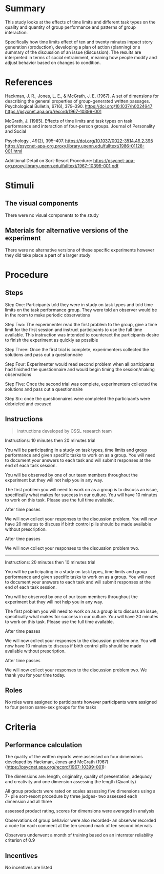 # Summary
This study looks at the effects of time limits and different task types on the quality and quantity of group performance and patterns of group interaction. 

Specifically how time limits effect of ten and twenty minutes impact story generation (production), developing a plan of action (planning) or a summary of the discussion of an issue (discussion). The results are interpreted in terms of social entrainment, meaning how people modify and adjust behavior based on changes to condition. 


# References
Hackman, J. R., Jones, L. E., & McGrath, J. E. (1967). A set of dimensions for describing the general properties of group-generated written passages. 
Psychological Bulletin, 67(6), 379–390. https://doi.org/10.1037/h0024647 
https://psycnet.apa.org/record/1967-10399-001


McGrath, J. (1985). Effects of time limits and task types on task performance and interaction of four-person groups. Journal of Personality and Social 

Psychology., 49(2), 395–407. https://doi.org/10.1037/0022-3514.49.2.395
https://psycnet-apa-org.proxy.library.upenn.edu/fulltext/1986-01128-001.html


Additional Detail on Sort-Resort Procedure: https://psycnet-apa-org.proxy.library.upenn.edu/fulltext/1967-10399-001.pdf 



# Stimuli
## The visual components

There were no visual components to the study 

## Materials for alternative versions of the experiment 

There were no alternative versions of these specific experiments however they did take place a part of a larger study 

# Procedure
## Steps
Step One: Participants told they were in study on task types and told time limits on the task performance group. They were told an observer would be in the room to make periodic observations 

Step Two: The experimenter read the first problem to the group, give a time limit for the first session and instruct participants to use the full time available. This instruction was intended to counteract the participants desire to finish the experiment as quickly as possible

Step Three: Once the first trial is complete, experimenters collected the solutions and pass out a questionnaire 

Step Four: Experimenter would read second problem when all participants had finished the questionnaire and would begin timing the session/making observations  

Step Five: Once the second trial was complete, experimenters collected the solutions and pass out a questionnaire

Step Six: once the questionnaires were completed the participants were debriefed and excused 

## Instructions 
> Instructions developed by CSSL research team

Instructions: 10 minutes then 20 minutes trial 

You will be participating in a study on task types, time limits and group performance and given specific tasks to work on as a group. You will need to document your answers to each task and will submit responses at the end of each task session.  

You will be observed by one of our team members throughout the experiment but they will not help you in any way.

The first problem you will need to work on as a group is to discuss an issue, specifically what makes for success in our culture. You will have 10 minutes to work on this task. Please use the full time available. 

After time passes

We will now collect your responses to the discussion problem. You will now have 20 minutes to discuss if birth control pills should be made available without prescription. 

After time passes

We will now collect your responses to the discussion problem two. 
______________________________________________________________________________

Instructions: 20 minutes then 10 minutes trial 

You will be participating in a study on task types, time limits and group performance and given specific tasks to work on as a group. You will need to document your answers to each task and will submit responses at the end of each task session.  

You will be observed by one of our team members throughout the experiment but they will not help you in any way.

The first problem you will need to work on as a group is to discuss an issue, specifically what makes for success in our culture. You will have 20 minutes to work on this task. Please use the full time available. 

After time passes

We will now collect your responses to the discussion problem one. You will now have 10 minutes to discuss if birth control pills should be made available without prescription. 

After time passes

We will now collect your responses to the discussion problem two. We thank you for your time today. 


## Roles 

No roles were assigned to participants however participants were assigned to four person same-sex groups for the tasks 


# Criteria
## Performance calculation
The quality of the written reports were assessed on four dimensions developed by Hackman, Jones and McGrath (1967) (https://psycnet.apa.org/record/1967-10399-001): 

The dimensions are: length, originality, quality of presentation, adequacy and creativity and one dimension assessing the length (Quantity)

All group products were rated on scales assessing five dimensions using a 7- pile sort-resort procedure by three judges- two assessed each dimension and all three 

assessed product rating, scores for dimensions were averaged in analysis  

Observations of group behavior were also recorded- an observer recorded a code for each comment at the ten second mark of ten second intervals 

Observers underwent a month of training based on an interrater reliability criterion of 0.9 

## Incentives
No incentives are listed 
